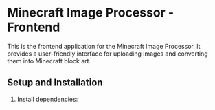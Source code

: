 # Minecraft Image Processor - Frontend

This is the frontend application for the Minecraft Image Processor. It provides a user-friendly interface for uploading images and converting them into Minecraft block art.

## Setup and Installation

1. Install dependencies:
